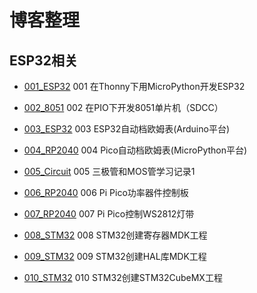 # 博客整理

## ESP32相关

- [001_ESP32](./001_ESP32/) 001 在Thonny下用MicroPython开发ESP32

- [002_8051](./002_8051/) 002 在PIO下开发8051单片机（SDCC）

- [003_ESP32](./003_ESP32/) 003 ESP32自动档欧姆表(Arduino平台)

- [004_RP2040](./004_RP2040/) 004 Pico自动档欧姆表(MicroPython平台)

- [005_Circuit](./005_Circuit/) 005 三极管和MOS管学习记录1

- [006_RP2040](./006_RP2040/) 006 Pi Pico功率器件控制板

- [007_RP2040](./007_RP2040/) 007 Pi Pico控制WS2812灯带

- [008_STM32](./007_RP2040/) 008 STM32创建寄存器MDK工程

- [009_STM32](./007_RP2040/) 009 STM32创建HAL库MDK工程

- [010_STM32](./007_RP2040/) 010 STM32创建STM32CubeMX工程